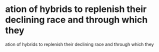 # ation of hybrids to replenish their declining race and through which they

ation of hybrids to replenish their declining race and through which they